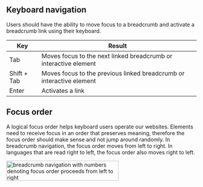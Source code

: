 ## Keyboard navigation

Users should have the ability to move focus to a breadcrumb and activate a breadcrumb link using their keyboard.

<rh-table>
  <table>
    <thead>
      <tr>
        <th scope="col" data-label="Key">Key</th>
        <th scope="col" data-label="Result">Result</th>
      </tr>
    </thead>
    <tbody>
      <tr>
        <td data-label="Key">Tab</td>
        <td data-label="Result">Moves focus to the next linked breadcrumb or interactive element</td>
      </tr>
      <tr>
        <td data-label="Key">Shift + Tab</td>
        <td data-label="Result">Moves focus to the previous linked breadcrumb or interactive element</td>
      </tr>
      <tr>
        <td data-label="Key">Enter</td>
        <td data-label="Result">Activates a link</td>
      </tr>
    </tbody>
  </table>
</rh-table>

## Focus order

A logical focus order helps keyboard users operate our websites. Elements need to receive focus in an order that preserves meaning, therefore the focus order should make sense and not jump around randomly. In breadcrumb navigation, the focus order moves from left to right. In languages that are read right to left, the focus order also moves right to left.

<uxdot-example width-adjustment="295px">
  <img src="../breadcrumb-focus-order.svg"
        alt="breadcrumb navigation with numbers denoting focus order proceeds from left to right"
        width="297"
        height="53">
</uxdot-example>
